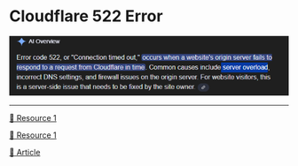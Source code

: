 # Cloudflare 522 Error

![1761671134359](image/finaal/1761671134359.png)

---

[🔗 Resource 1](https://www.youtube.com/watch?v=e-zbDBSGqWs)

[🔗 Resource 1](https://www.youtube.com/watch?v=XcjT6Hur3Qw&t=57s)

[🔗 Article](https://developers.cloudflare.com/support/troubleshooting/http-status-codes/cloudflare-5xx-errors/error-522/)
